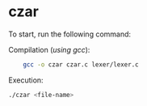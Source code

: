 # czar

To start, run the following command:

Compilation (*using gcc*):

```bash
    gcc -o czar czar.c lexer/lexer.c
```

Execution:

```bash
./czar <file-name>
```
